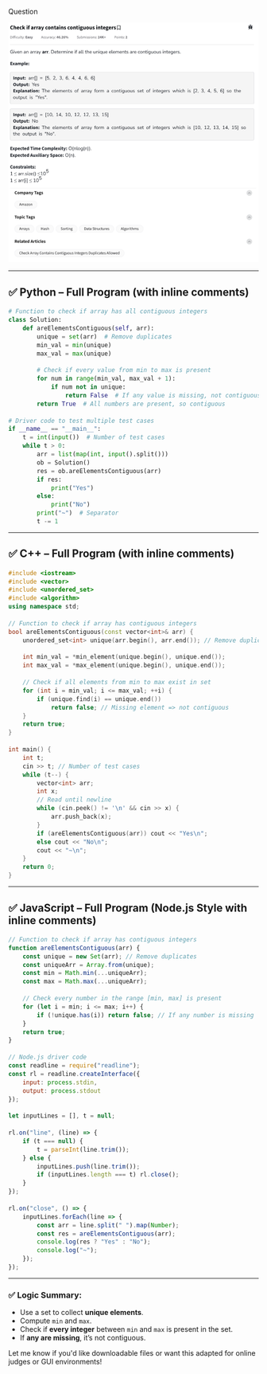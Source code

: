 Question

![Question](Question.png)

---

## ✅ Python – Full Program (with inline comments)

```python
# Function to check if array has all contiguous integers
class Solution:
    def areElementsContiguous(self, arr): 
        unique = set(arr)  # Remove duplicates
        min_val = min(unique)
        max_val = max(unique)

        # Check if every value from min to max is present
        for num in range(min_val, max_val + 1):
            if num not in unique:
                return False  # If any value is missing, not contiguous
        return True  # All numbers are present, so contiguous

# Driver code to test multiple test cases
if __name__ == "__main__":
    t = int(input())  # Number of test cases
    while t > 0:
        arr = list(map(int, input().split()))
        ob = Solution()
        res = ob.areElementsContiguous(arr)
        if res:
            print("Yes")
        else:
            print("No")
        print("~")  # Separator
        t -= 1
```

---

## ✅ C++ – Full Program (with inline comments)

```cpp
#include <iostream>
#include <vector>
#include <unordered_set>
#include <algorithm>
using namespace std;

// Function to check if array has contiguous integers
bool areElementsContiguous(const vector<int>& arr) {
    unordered_set<int> unique(arr.begin(), arr.end()); // Remove duplicates

    int min_val = *min_element(unique.begin(), unique.end());
    int max_val = *max_element(unique.begin(), unique.end());

    // Check if all elements from min to max exist in set
    for (int i = min_val; i <= max_val; ++i) {
        if (unique.find(i) == unique.end())
            return false; // Missing element => not contiguous
    }
    return true;
}

int main() {
    int t;
    cin >> t; // Number of test cases
    while (t--) {
        vector<int> arr;
        int x;
        // Read until newline
        while (cin.peek() != '\n' && cin >> x) {
            arr.push_back(x);
        }
        if (areElementsContiguous(arr)) cout << "Yes\n";
        else cout << "No\n";
        cout << "~\n";
    }
    return 0;
}
```

---

## ✅ JavaScript – Full Program (Node.js Style with inline comments)

```javascript
// Function to check if array has contiguous integers
function areElementsContiguous(arr) {
    const unique = new Set(arr); // Remove duplicates
    const uniqueArr = Array.from(unique);
    const min = Math.min(...uniqueArr);
    const max = Math.max(...uniqueArr);

    // Check every number in the range [min, max] is present
    for (let i = min; i <= max; i++) {
        if (!unique.has(i)) return false; // If any number is missing
    }
    return true;
}

// Node.js driver code
const readline = require("readline");
const rl = readline.createInterface({
    input: process.stdin,
    output: process.stdout
});

let inputLines = [], t = null;

rl.on("line", (line) => {
    if (t === null) {
        t = parseInt(line.trim());
    } else {
        inputLines.push(line.trim());
        if (inputLines.length === t) rl.close();
    }
});

rl.on("close", () => {
    inputLines.forEach(line => {
        const arr = line.split(" ").map(Number);
        const res = areElementsContiguous(arr);
        console.log(res ? "Yes" : "No");
        console.log("~");
    });
});
```

---

### ✅ Logic Summary:

* Use a set to collect **unique elements**.
* Compute `min` and `max`.
* Check if **every integer** between `min` and `max` is present in the set.
* If **any are missing**, it’s not contiguous.

Let me know if you'd like downloadable files or want this adapted for online judges or GUI environments!
